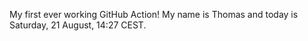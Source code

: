 My first ever working GitHub Action!
My name is Thomas and today is Saturday, 21 August, 14:27 CEST. 
